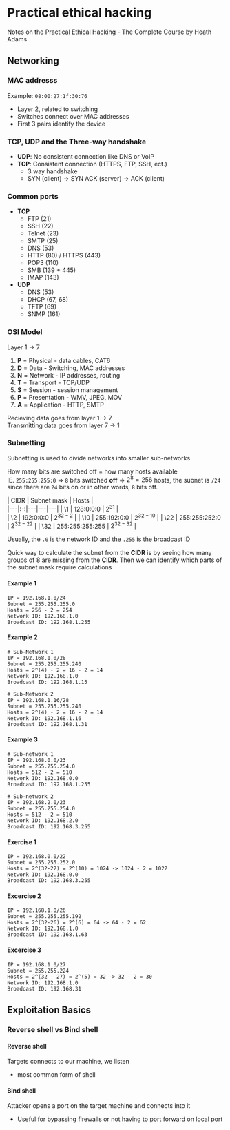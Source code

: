 # Practical ethical hacking

Notes on the Practical Ethical Hacking - The Complete Course by Heath Adams

## Networking

###  MAC addresss

Example: `08:00:27:1f:30:76`
- Layer 2, related to switching
- Switches connect over MAC addresses
- First 3 pairs identify the device

### TCP, UDP and the Three-way handshake

- **UDP**: No consistent connection like DNS or VoIP
- **TCP**: Consistent connection (HTTPS, FTP, SSH, ect.)
  - 3 way handshake
  - SYN (client) -> SYN ACK (server) -> ACK (client)

### Common ports

- **TCP**
  - FTP (21)
  - SSH (22)
  - Telnet (23)
  - SMTP (25)
  - DNS (53)
  - HTTP (80) / HTTPS (443)
  - POP3 (110)
  - SMB (139 + 445)
  - IMAP (143)
- **UDP**
  - DNS (53)
  - DHCP (67, 68)
  - TFTP (69)
  - SNMP (161)

### OSI Model

Layer 1 -> 7
1. **P** = Physical - data cables, CAT6
2. **D** = Data - Switching, MAC addresses
3. **N** = Network - IP addresses, routing
4. **T** = Transport - TCP/UDP
5. **S** = Session - session management
6. **P** = Presentation - WMV, JPEG, MOV
7. **A** = Application - HTTP, SMTP

Recieving data goes from layer 1 -> 7\
Transmitting data goes from layer 7 -> 1

### Subnetting

Subnetting is used to divide networks into smaller sub-networks

How many bits are switched off = how many hosts available\
IE. `255:255:255:0` => `8` bits switched **off** => $2^8 = 256$ hosts, the subnet is `/24` since there are `24` bits on or in other words, `8` bits off.

| CIDR | Subnet mask  | Hosts  |  
|---|:-:|---|---|---|
| \1  | 128:0:0:0  | $2^{31}$  |  
| \2  | 192:0:0:0 | $2^{32-2}$  |
| \10  | 255:192:0:0 | $2^{32-10}$  |
| \22  | 255:255:252:0 | $2^{32-22}$ | 
| \32 | 255:255:255:255  | $2^{32-32}$  | 

Usually, the `.0` is the network ID and the `.255` is the broadcast ID

Quick way to calculate the subnet from the **CIDR** is by seeing how many groups of 8 are missing from the **CIDR**. Then we can identify which parts of the subnet mask require calculations

#### Example 1

```
IP = 192.168.1.0/24
Subnet = 255.255.255.0
Hosts = 256 - 2 = 254
Network ID: 192.168.1.0
Broadcast ID: 192.168.1.255
```

#### Example 2

```
# Sub-Network 1
IP = 192.168.1.0/28
Subnet = 255.255.255.240
Hosts = 2^(4) - 2 = 16 - 2 = 14
Network ID: 192.168.1.0
Broadcast ID: 192.168.1.15

# Sub-Network 2
IP = 192.168.1.16/28
Subnet = 255.255.255.240
Hosts = 2^(4) - 2 = 16 - 2 = 14
Network ID: 192.168.1.16
Broadcast ID: 192.168.1.31
```

#### Example 3

```
# Sub-network 1
IP = 192.168.0.0/23
Subnet = 255.255.254.0
Hosts = 512 - 2 = 510
Network ID: 192.168.0.0
Broadcast ID: 192.168.1.255

# Sub-network 2
IP = 192.168.2.0/23
Subnet = 255.255.254.0
Hosts = 512 - 2 = 510
Network ID: 192.168.2.0
Broadcast ID: 192.168.3.255
```

#### Exercise 1

```
IP = 192.168.0.0/22
Subnet = 255.255.252.0
Hosts = 2^(32-22) = 2^(10) = 1024 -> 1024 - 2 = 1022
Network ID: 192.168.0.0
Broadcast ID: 192.168.3.255
```


#### Excercise 2

```
IP = 192.168.1.0/26
Subnet = 255.255.255.192
Hosts = 2^(32-26) = 2^(6) = 64 -> 64 - 2 = 62
Network ID: 192.168.1.0
Broadcast ID: 192.168.1.63
```

#### Excercise 3

```
IP = 192.168.1.0/27
Subnet = 255.255.224
Hosts = 2^(32 - 27) = 2^(5) = 32 -> 32 - 2 = 30
Network ID: 192.168.1.0
Broadcast ID: 192.168.31
```

## Exploitation Basics

### Reverse shell vs Bind shell

#### Reverse shell

Targets connects to our machine, we listen
- most common form of shell

#### Bind shell

Attacker opens a port on the target machine and connects into it
- Useful for bypassing firewalls or not having to port forward on local port

